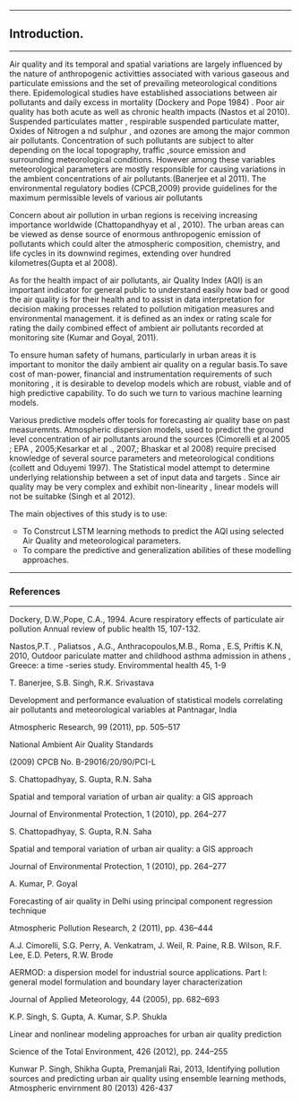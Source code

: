 
---------
## Introduction.
-------
<p>Air quality and its temporal and spatial variations are largely influenced by the nature of anthropogenic activitties associated with various gaseous and particulate emissions and the  set of prevailing meteorological conditions there. Epidemological studies have established associations between air pollutants and daily excess in mortality (Dockery and Pope 1984) . Poor air quality has both acute as well as chronic health impacts (Nastos et al 2010). Suspended particulates matter , respirable suspended particulate matter,  Oxides of Nitrogen a nd sulphur ,  and ozones are among the major common air pollutants. Concentration of such pollutants are subject to alter depending on the local topography, traffic ,source emission and surrounding meteorological conditions. However among these variables meteorological parameters are mostly responsible for causing variations in the ambient concentrations of air pollutants.(Banerjee et al 2011). The environmental regulatory bodies (CPCB,2009) provide guidelines for the maximum permissible levels of various air pollutants </p>
<p> Concern about air pollution in urban regions is receiving increasing importance worldwide (Chattopandhyay et al , 2010). The urban areas can be viewed as dense source of enormous anthropogenic emission of pollutants which could alter the atmospheric composition, chemistry, and life cycles in its downwind regimes, extending over hundred kilometres(Gupta et al 2008).</p> 
<p>
As for the health impact of air pollutants, air Quality Index (AQI) is an important indicator for general public to understand easily how bad or good the air quality is for their health and to assist in data interpretation for decision making processes related to pollution mitigation measures and environmental management. it is defined as an index or rating scale for rating the  daily combined effect of ambient air pollutants recorded at monitoring site (Kumar and Goyal, 2011). 
</p> 
<p> 
To ensure human safety of humans, particularly in urban areas it is important to monitor the daily ambient air quality on a regular basis.To save cost of man-power, financial and instrumentation requirements of such monitoring , it is desirable to develop models which are robust, viable and of high predictive capability. To do such we turn to various machine learning models.</p>

<p> 
Various predictive models offer tools for forecasting air quality base on past measuremnts. Atmospheric dispersion models, used to predict the ground level concentration of air pollutants around the sources (Cimorelli et al 2005 ; EPA , 2005;Kesarkar et al ., 2007,; Bhaskar et al 2008) require precised knowledge of several source parameters and meteorological conditions (collett and Oduyemi  1997). The Statistical model attempt to determine underlying relationship between a set of input  data and targets . Since air quality may be very complex and exhibit  non-linearity , linear models will not be suitabke (Singh et al 2012). 
</p>

<p>
The main objectives of this study is to use:
  
   <ul style="list-style-type:circle">
  <li>
  To Constrcut LSTM learning methods to predict the AQI using selected Air Quality and meteorological parameters. 
  
  </li>
  <li> To compare the predictive and generalization abilities of these modelling approaches.</li>

</ul> 
</p>


----
### References
-----

<p> 
Dockery, D.W.,Pope, C.A., 1994. Acure respiratory effects of particulate air pollution Annual review of public health 15, 107-132. 
</p>

<p> Nastos,P.T. , Paliatsos , A.G., Anthracopoulos,M.B., Roma , E.S, Priftis K.N, 2010, Outdoor pariculate matter and childhood asthma admission in athens , Greece: a time -series study. Envirommental health 45, 1-9 </p>

<p> T. Banerjee, S.B. Singh, R.K. Srivastava

Development and performance evaluation of statistical models correlating air pollutants and meteorological variables at Pantnagar, India

Atmospheric Research, 99 (2011), pp. 505–517</p>

<p>National Ambient Air Quality Standards

(2009) CPCB No. B-29016/20/90/PCI-L </p>
<p>S. Chattopadhyay, S. Gupta, R.N. Saha

Spatial and temporal variation of urban air quality: a GIS approach

Journal of Environmental Protection, 1 (2010), pp. 264–277 </p>
<p> S. Chattopadhyay, S. Gupta, R.N. Saha

Spatial and temporal variation of urban air quality: a GIS approach

Journal of Environmental Protection, 1 (2010), pp. 264–277</p>
<p>A. Kumar, P. Goyal

Forecasting of air quality in Delhi using principal component regression technique

Atmospheric Pollution Research, 2 (2011), pp. 436–444
</p>
<p>A.J. Cimorelli, S.G. Perry, A. Venkatram, J. Weil, R. Paine, R.B. Wilson, R.F. Lee, E.D. Peters, R.W. Brode

AERMOD: a dispersion model for industrial source applications. Part I: general model formulation and boundary layer characterization

Journal of Applied Meteorology, 44 (2005), pp. 682–693   </p>
<p>K.P. Singh, S. Gupta, A. Kumar, S.P. Shukla

Linear and nonlinear modeling approaches for urban air quality prediction

Science of the Total Environment, 426 (2012), pp. 244–255    </p>

<p>Kunwar P. Singh, Shikha Gupta, Premanjali Rai, 2013, Identifying pollution sources and predicting urban air quality using ensemble learning methods, Atmospheric envirnment 80 (2013) 426-437  </p>
